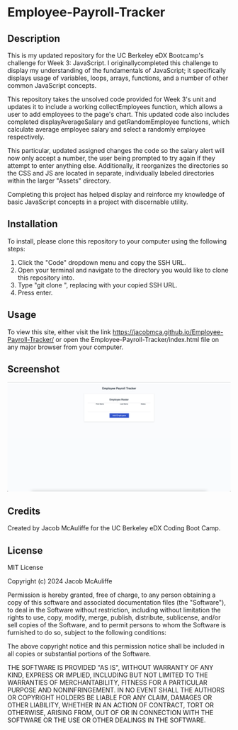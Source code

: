 # Employee-Payroll-Tracker

## Description

This is my updated repository for the UC Berkeley eDX Bootcamp's challenge for Week 3: JavaScript. I  originallycompleted this challenge to display my understanding of the fundamentals of JavaScript; it specifically displays usage of variables, loops, arrays, functions, and a number of other common JavaScript concepts.

This repository takes the unsolved code provided for Week 3's unit and updates it to include a working collectEmployees function, which allows a user to add employees to the page's chart. This updated code also includes completed displayAverageSalary and getRandomEmployee functions, which calculate average employee salary and select a randomly employee respectively.

This particular, updated assigned changes the code so the salary alert will now only accept a number, the user being prompted to try again if they attempt to enter anything else. Additionally, it reorganizes the directories so the CSS and JS are located in separate, individually labeled directories within the larger "Assets" directory.

Completing this project has helped display and reinforce my knowledge of basic JavaScript concepts in a project with discernable utility.

## Installation

To install, please clone this repository to your computer using the following steps:

1. Click the "Code" dropdown menu and copy the SSH URL.
2. Open your terminal and navigate to the directory you would like to clone this repository into.
3. Type "git clone <paste SSH URL>", replacing <paste SSH URL> with your copied SSH URL.
4. Press enter.

## Usage

To view this site, either visit the link <https://jacobmca.github.io/Employee-Payroll-Tracker/> or open the Employee-Payroll-Tracker/index.html file on any major browser from your computer.

## Screenshot

![Screenshot](Assets/images/screenshot.png)

## Credits

Created by Jacob McAuliffe for the UC Berkeley eDX Coding Boot Camp.

## License

MIT License

Copyright (c) 2024 Jacob McAuliffe

Permission is hereby granted, free of charge, to any person obtaining a copy
of this software and associated documentation files (the "Software"), to deal
in the Software without restriction, including without limitation the rights
to use, copy, modify, merge, publish, distribute, sublicense, and/or sell
copies of the Software, and to permit persons to whom the Software is
furnished to do so, subject to the following conditions:

The above copyright notice and this permission notice shall be included in all
copies or substantial portions of the Software.

THE SOFTWARE IS PROVIDED "AS IS", WITHOUT WARRANTY OF ANY KIND, EXPRESS OR
IMPLIED, INCLUDING BUT NOT LIMITED TO THE WARRANTIES OF MERCHANTABILITY,
FITNESS FOR A PARTICULAR PURPOSE AND NONINFRINGEMENT. IN NO EVENT SHALL THE
AUTHORS OR COPYRIGHT HOLDERS BE LIABLE FOR ANY CLAIM, DAMAGES OR OTHER
LIABILITY, WHETHER IN AN ACTION OF CONTRACT, TORT OR OTHERWISE, ARISING FROM,
OUT OF OR IN CONNECTION WITH THE SOFTWARE OR THE USE OR OTHER DEALINGS IN THE
SOFTWARE.

